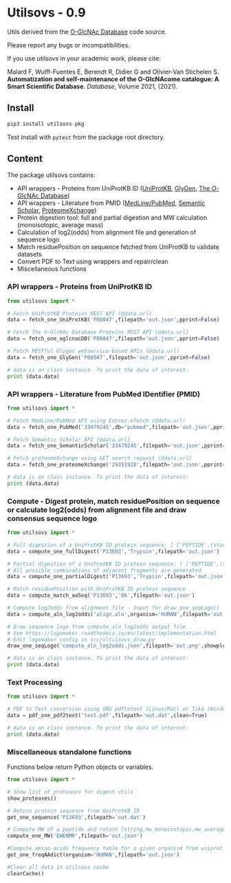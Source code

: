 # Utilsovs - 0.9

Utils derived from the [O-GlcNAc Database](https://www.oglcnac.mcw.edu/) code source.

Please report any bugs or incompatibilities.

If you use *utilsovs* in your academic work, please cite:

Malard F, Wulff-Fuentes E, Berendt R, Didier G and Olivier-Van Stichelen S. **Automatization and self-maintenance of the O-GlcNAcome catalogue:
A Smart Scientific Database**. *Database*, Volume 2021, (2021).

## Install

```python
pip3 install utilsovs-pkg
```

Test install with ```pytest``` from the package root directory.

## Content

The package utilsovs contains:

- API wrappers - Proteins from UniProtKB ID ([UniProtKB](https://www.uniprot.org/), [GlyGen](https://www.glygen.org/), [The *O*-GlcNAc Database](https://www.oglcnac.mcw.edu/))
- API wrappers - Literature from PMID ([MedLine/PubMed](https://pubmed.ncbi.nlm.nih.gov/), [Semantic Scholar](https://www.semanticscholar.org/), [ProteomeXchange](http://www.proteomexchange.org/))
- Protein digestion tool: full and partial digestion and MW calculation (monoisotopic, average mass)
- Calculation of log2(odds) from alignment file and generation of sequence logo
- Match residuePosition on sequence fetched from UniProtKB to validate datasets
- Convert PDF to Text using wrappers and repair/clean
- Miscellaneous functions

### API wrappers - Proteins from UniProtKB ID

```python
from utilsovs import *

# Fetch UniProtKB Proteins REST API (@data.url)
data = fetch_one_UniProtKB('P08047',filepath='out.json',pprint=False)

# Fetch The O-GlcNAc Database Proteins REST API (@data.url)
data = fetch_one_oglcnacDB('P08047',filepath='out.json',pprint=False)

# Fetch RESTful Glygen webservice-based APIs (@data.url)
data = fetch_one_GlyGen('P08047',filepath='out.json',pprint=False)

# data is an class instance. To print the data of interest:
print (data.data)

```

### API wrappers - Literature from PubMed IDentifier (PMID)

```python
from utilsovs import *

# Fetch MedLine/PubMed API using Entrez.efetch (@data.url)
data = fetch_one_PubMed('33479245',db="pubmed",filepath='out.json',pprint=False)

# Fetch Semantic Scholar API (@data.url)
data = fetch_one_SemanticScholar('33479245',filepath='out.json',pprint=False)

# Fetch proteomeXchange using GET search request (@data.url)
data = fetch_one_proteomeXchange('29351928',filepath='out.json',pprint=False)

# data is an class instance. To print the data of interest:
print (data.data)

```

### Compute - Digest protein, match residuePosition on sequence or calculate log2(odds) from alignment file and draw consensus sequence logo

```python
from utilsovs import *

# Full digestion of a UniProtKB ID protein sequence: [ ['PEPTIDE',(start,end),mw_monoisotopic,mw_average], ... ]
data = compute_one_fullDigest('P13693','Trypsin',filepath='out.json')

# Partial digestion of a UniProtKB ID protein sequence: [ ['PEPTIDE',(start,end),mw_monoisotopic,mw_average], ... ]
# All possible combinations of adjacent fragments are generated
data = compute_one_partialDigest('P13693','Trypsin',filepath='out.json')

# Match residuePosition with UniProtKB ID protein sequence
data = compute_match_aaSeq('P13693','D6',filepath='out.json')

# Compute log2odds from alignment file - Input for draw_one_seqLogo()
data = compute_aln_log2odds('align.aln',organism='HUMAN',filepath='out.json')

# Draw sequence logo from compute_aln_log2odds output file
# See https://logomaker.readthedocs.io/en/latest/implementation.html
# Edit logomaker config in src/ultilsovs_draw.py
draw_one_seqLogo('compute_aln_log2odds.json',filepath='out.png',showplot=False,center_values=False)

# data is an class instance. To print the data of interest:
print (data.data)

```

### Text Processing

```python
from utilsovs import *

# PDF to Text conversion using GNU pdftotext (Linux/Mac) or Tika (Windows) and text repair + cleaning.
data = pdf_one_pdf2text('test.pdf',filepath='out.dat',clean=True)

# data is an class instance. To print the data of interest:
print (data.data)

```

### Miscellaneous standalone functions

Functions below return Python objects or variables.

```python
from utilsovs import *

# Show list of proteases for digest utils
show_proteases()

# Return protein sequence from UniProtKB ID
get_one_sequence('P13693',filepath='out.dat')

# Compute MW of a peptide and return [string,mw_monoisotopic,mw_average]
compute_one_MW('EWENMR',filepath='out.json')

#Compute amino-acids frequency table for a given organism from uniprot_sprot.fasta.gz
get_one_freqAAdict(organism='HUMAN',filepath='out.json')

#Clear all data in utilsovs cache
clearCache()


```
